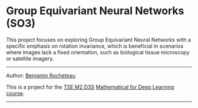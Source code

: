 # Group Equivariant Neural Networks (SO3)

This project focuses on exploring Group Equivariant Neural Networks with a specific emphasis on rotation invariance, which is beneficial in scenarios where images lack a fixed orientation, such as biological tissue microscopy or satellite imagery.

---

Author: [Benjamin Rocheteau](https://github.com/ben-rocheteau)

This is a project for the [TSE M2 D3S](https://www.tse-fr.eu/master-data-science-social-sciences?lang=en) [Mathematical for Deep Learning course](https://www.tse-fr.eu/sites/default/files/TSE/ecole/doc/syllabi/2022-2023/m2_part_1_s3_d3s_mathematics_of_machine_and_deep_learning_algorithms_sebastien_gadat-1_0.pdf).

---


